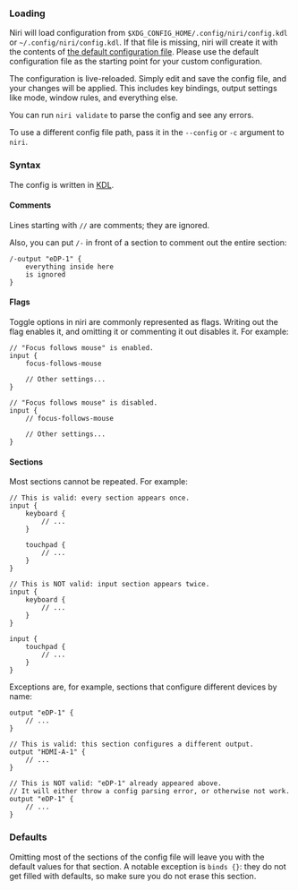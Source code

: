### Loading

Niri will load configuration from `$XDG_CONFIG_HOME/.config/niri/config.kdl` or `~/.config/niri/config.kdl`.
If that file is missing, niri will create it with the contents of [the default configuration file](../resources/default-config.kdl).
Please use the default configuration file as the starting point for your custom configuration.

The configuration is live-reloaded.
Simply edit and save the config file, and your changes will be applied.
This includes key bindings, output settings like mode, window rules, and everything else.

You can run `niri validate` to parse the config and see any errors.

To use a different config file path, pass it in the `--config` or `-c` argument to `niri`.

### Syntax

The config is written in [KDL].

#### Comments

Lines starting with `//` are comments; they are ignored.

Also, you can put `/-` in front of a section to comment out the entire section:

```
/-output "eDP-1" {
    everything inside here
    is ignored
}
```

#### Flags

Toggle options in niri are commonly represented as flags.
Writing out the flag enables it, and omitting it or commenting it out disables it.
For example:

```
// "Focus follows mouse" is enabled.
input {
    focus-follows-mouse

    // Other settings...
}
```

```
// "Focus follows mouse" is disabled.
input {
    // focus-follows-mouse

    // Other settings...
}
```

#### Sections

Most sections cannot be repeated. For example:

```
// This is valid: every section appears once.
input {
    keyboard {
        // ...
    }

    touchpad {
        // ...
    }
}
```

```
// This is NOT valid: input section appears twice.
input {
    keyboard {
        // ...
    }
}

input {
    touchpad {
        // ...
    }
}
```

Exceptions are, for example, sections that configure different devices by name:

```
output "eDP-1" {
    // ...
}

// This is valid: this section configures a different output.
output "HDMI-A-1" {
    // ...
}

// This is NOT valid: "eDP-1" already appeared above.
// It will either throw a config parsing error, or otherwise not work.
output "eDP-1" {
    // ...
}
```

### Defaults

Omitting most of the sections of the config file will leave you with the default values for that section.
A notable exception is `binds {}`: they do not get filled with defaults, so make sure you do not erase this section.

[KDL]: https://kdl.dev/
